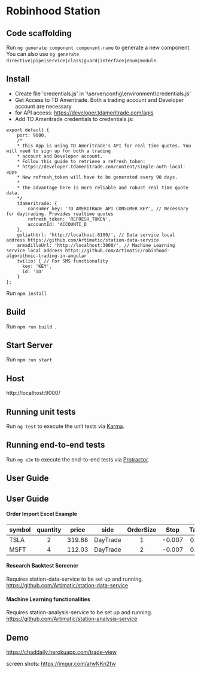 # Robinhood Station

## Code scaffolding

Run `ng generate component component-name` to generate a new component. You can also use `ng generate directive|pipe|service|class|guard|interface|enum|module`.

## Install
* Create file 'credentials.js' in '\server\config\environment\credentials.js'
* Get Access to TD Ameritrade. Both a trading account and Developer account are necessary 
*  for API access: https://developer.tdameritrade.com/apis
* Add TD Ameritrade credentials to credentials.js: 
```
export default {
    port: 9000,
    /*
    * This App is using TD Ameritrade's API for real time quotes. You will need to sign up for both a trading 
    * account and Developer account.
    * Follow this guide to retrieve a refresh_token: 
    * https://developer.tdameritrade.com/content/simple-auth-local-apps
    * New refresh_token will have to be generated every 90 days.
    * 
    * The advantage here is more reliable and robust real time quote data.
    */
    tdameritrade: {
        consumer_key: 'TD AMERITRADE API CONSUMER KEY', // Necessary for daytrading. Provides realtime quotes
        refresh_token: 'REFRESH_TOKEN',
        accountId: 'ACCOUNTI_D
    },
    goliathUrl: 'http://localhost:8100/', // Data service local address https://github.com/Artimatic/station-data-service
    armadilloUrl: 'http://localhost:3000/', // Machine Learning service local address https://github.com/Artimatic/robinhood-algorithmic-trading-in-angular
    twilio: { // For SMS functionality
      key: 'KEY',
      id: 'ID'
    }
};

```

Run `npm install`

## Build

Run `npm run build `.

## Start Server

Run `npm run start`

## Host

http://localhost:9000/

## Running unit tests

Run `ng test` to execute the unit tests via [Karma](https://karma-runner.github.io).

## Running end-to-end tests

Run `ng e2e` to execute the end-to-end tests via [Protractor](http://www.protractortest.org/).

## User Guide

## User Guide

#### Order Import Excel Example
|symbol | quantity | price | side | OrderSize | Stop | Target | StopLoss | MeanReversion1 | SpyMomentum | YahooData | SellAtClose | TakeProfit|
|----- | :-------------: | :-------------: | :-------------: |:-------------: |:-------------: |:-------------: |:-------------: |:-------------: |:-------------: |:-------------:|:-------------: |-----:|
|TSLA | 2 | 319.88 | DayTrade | 1 | -0.007 | 0.005 | 1 | 1 | 1 | 0 | 1| 1|
|MSFT | 4 | 112.03 | DayTrade | 2 | -0.007 | 0.005 | 1 | 1 | 1 | 0 | 1| 1|

#### Research Backtest Screener

Requires station-data-service to be set up and running. https://github.com/Artimatic/station-data-service

#### Machine Learning functionalities

Requires station-analysis-service to be set up and running. https://github.com/Artimatic/station-analysis-service

## Demo
https://chaddaily.herokuapp.com/trade-view

screen shots:
https://imgur.com/a/wNKn2fw

